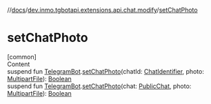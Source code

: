 //[docs](../../index.md)/[dev.inmo.tgbotapi.extensions.api.chat.modify](index.md)/[setChatPhoto](set-chat-photo.md)



# setChatPhoto  
[common]  
Content  
suspend fun [TelegramBot](../dev.inmo.tgbotapi.bot/index.md#%5Bdev.inmo.tgbotapi.bot%2FTelegramBot%2F%2F%2FPointingToDeclaration%2F%5D%2FClasslikes%2F625018081).[setChatPhoto](set-chat-photo.md)(chatId: [ChatIdentifier](../dev.inmo.tgbotapi.types/-chat-identifier/index.md), photo: [MultipartFile](../dev.inmo.tgbotapi.requests.abstracts/-multipart-file/index.md)): [Boolean](https://kotlinlang.org/api/latest/jvm/stdlib/kotlin/-boolean/index.html)  
suspend fun [TelegramBot](../dev.inmo.tgbotapi.bot/index.md#%5Bdev.inmo.tgbotapi.bot%2FTelegramBot%2F%2F%2FPointingToDeclaration%2F%5D%2FClasslikes%2F625018081).[setChatPhoto](set-chat-photo.md)(chat: [PublicChat](../dev.inmo.tgbotapi.types.chat.abstracts/-public-chat/index.md), photo: [MultipartFile](../dev.inmo.tgbotapi.requests.abstracts/-multipart-file/index.md)): [Boolean](https://kotlinlang.org/api/latest/jvm/stdlib/kotlin/-boolean/index.html)  



